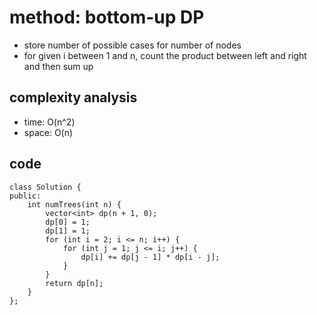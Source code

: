 # method: bottom-up DP
- store number of possible cases for number of nodes
- for given i between 1 and n, count the product between left and right and then sum up

## complexity analysis
- time: O(n^2)
- space: O(n)

## code
```
class Solution {
public:
    int numTrees(int n) {
        vector<int> dp(n + 1, 0);
        dp[0] = 1;
        dp[1] = 1;
        for (int i = 2; i <= n; i++) {
            for (int j = 1; j <= i; j++) {
                dp[i] += dp[j - 1] * dp[i - j];
            }
        }
        return dp[n];
    }
};
```
